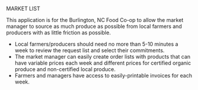 MARKET LIST

This application is for the Burlington, NC Food Co-op to allow the market manager to source as much produce as possible from local farmers and producers with as little friction as possible.  

* Local farmers/producers should need no more than 5-10 minutes a week to review the request list and select their commitments. 
* The market manager can easily create order lists with products that can have variable prices each week and different prices for certified organic produce and non-certified local produce.
* Farmers and managers have access to easily-printable invoices for each week.  